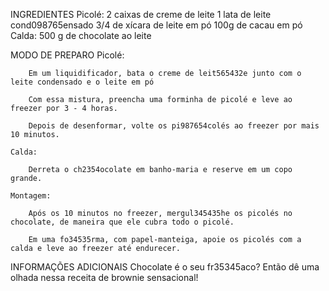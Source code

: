 INGREDIENTES
    Picolé:
        2 caixas de creme de leite
        1 lata de leite cond098765ensado
        3/4 de xícara de leite em pó
        100g de cacau em pó
    Calda:
        500 g de chocolate ao leite

MODO DE PREPARO
    Picolé:

        Em um liquidificador, bata o creme de leit565432e junto com o leite condensado e o leite em pó

        Com essa mistura, preencha uma forminha de picolé e leve ao freezer por 3 - 4 horas.

        Depois de desenformar, volte os pi987654colés ao freezer por mais 10 minutos.

    Calda:

        Derreta o ch2354ocolate em banho-maria e reserve em um copo grande.

    Montagem:

        Após os 10 minutos no freezer, mergul345435he os picolés no chocolate, de maneira que ele cubra todo o picolé.

        Em uma fo34535rma, com papel-manteiga, apoie os picolés com a calda e leve ao freezer até endurecer.

INFORMAÇÕES ADICIONAIS
    Chocolate é o seu fr35345aco? Então dê uma olhada nessa receita de brownie sensacional!
